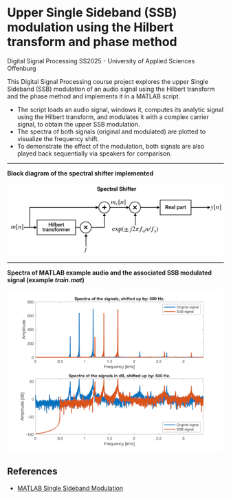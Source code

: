 # Upper Single Sideband (SSB) modulation using the Hilbert transform and phase method

Digital Signal Processing SS2025 - University of Applied Sciences Offenburg

This Digital Signal Processing course project explores the upper Single Sideband (SSB) modulation of an audio signal using the Hilbert transform and the phase method and implements it in a MATLAB script.

- The script loads an audio signal, windows it, computes its analytic signal using the Hilbert transform, and modulates it with a complex carrier signal, to obtain the upper SSB modulation.
- The spectra of both signals (original and modulated) are plotted to visualize the frequency shift.
- To demonstrate the effect of the modulation, both signals are also played back sequentially via speakers for comparison.

---
**Block diagram of the spectral shifter implemented**

![Block diagram of the spectral shifter](imag/spectral_shifter.png)

---
**Spectra of MATLAB example audio and the associated SSB modulated signal (example *train.mat*)**

![Example Plot of spectra](imag/spectra_example.png)

## References
* [MATLAB Single Sideband Modulation](https://de.mathworks.com/help/signal/ug/single-sideband-modulation-via-the-hilbert-transform.html?searchHighlight=single%20sideband%20modulation&s_tid=srchtitle_support_results_2_single%20sideband%20modulation)
